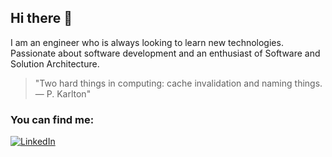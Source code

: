 ## Hi there 👋

I am an engineer who is always looking to learn new technologies. Passionate about software development and an enthusiast of Software and Solution Architecture.

> "Two hard things in computing: cache invalidation and naming things. — P. Karlton"


### You can find me:

[![LinkedIn](https://img.shields.io/badge/LinkedIn-0077B5?style=for-the-badge&logo=linkedin&logoColor=white)](https://www.linkedin.com/in/jefferson-gibin/)
